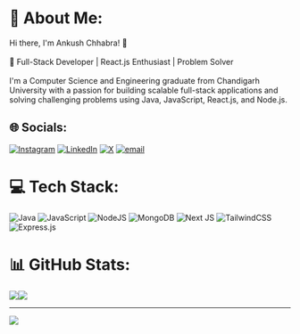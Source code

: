 # 💫 About Me:
Hi there, I'm Ankush Chhabra! 👋<br><br>🚀 Full-Stack Developer | React.js Enthusiast | Problem Solver<br><br>I'm a Computer Science and Engineering graduate from Chandigarh University with a passion for building scalable full-stack applications and solving challenging problems using Java, JavaScript, React.js, and Node.js.


## 🌐 Socials:
[![Instagram](https://img.shields.io/badge/Instagram-%23E4405F.svg?logo=Instagram&logoColor=white)](https://instagram.com/ankushchhabra02) [![LinkedIn](https://img.shields.io/badge/LinkedIn-%230077B5.svg?logo=linkedin&logoColor=white)](https://linkedin.com/in/ankushchhabra02) [![X](https://img.shields.io/badge/X-black.svg?logo=X&logoColor=white)](https://x.com/ankushchhabra02) [![email](https://img.shields.io/badge/Email-D14836?logo=gmail&logoColor=white)](mailto:ankushchhabra2002@gmail.com) 

# 💻 Tech Stack:
![Java](https://img.shields.io/badge/java-%23ED8B00.svg?style=for-the-badge&logo=openjdk&logoColor=white) ![JavaScript](https://img.shields.io/badge/javascript-%23323330.svg?style=for-the-badge&logo=javascript&logoColor=%23F7DF1E) ![NodeJS](https://img.shields.io/badge/node.js-6DA55F?style=for-the-badge&logo=node.js&logoColor=white) ![MongoDB](https://img.shields.io/badge/MongoDB-%234ea94b.svg?style=for-the-badge&logo=mongodb&logoColor=white) ![Next JS](https://img.shields.io/badge/Next-black?style=for-the-badge&logo=next.js&logoColor=white) ![TailwindCSS](https://img.shields.io/badge/tailwindcss-%2338B2AC.svg?style=for-the-badge&logo=tailwind-css&logoColor=white)![Express.js](https://img.shields.io/badge/express.js-%23404d59.svg?style=for-the-badge&logo=express&logoColor=%2361DAFB)
# 📊 GitHub Stats:
![](https://github-contributor-stats.vercel.app/api?username=ankushchhabra02&limit=5&theme=dark&combine_all_yearly_contributions=true)![](https://github-readme-stats.vercel.app/api/top-langs/?username=ankushchhabra02&theme=dark&hide_border=true&include_all_commits=true&count_private=true&layout=compact)

---
[![](https://visitcount.itsvg.in/api?id=ankushchhabra02&icon=0&color=0)](https://visitcount.itsvg.in)
